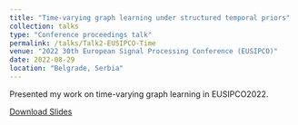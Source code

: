 ```yaml
---
title: "Time-varying graph learning under structured temporal priors"
collection: talks
type: "Conference proceedings talk"
permalink: /talks/Talk2-EUSIPCO-Time
venue: "2022 30th European Signal Processing Conference (EUSIPCO)"
date: 2022-08-29
location: "Belgrade, Serbia"
---
```


Presented my work on time-varying graph learning in EUSIPCO2022.
<p><a href="http://kalman36912.github.io/files/slides_EUSIPCO-Time.pdf">Download Slides</a></p>

